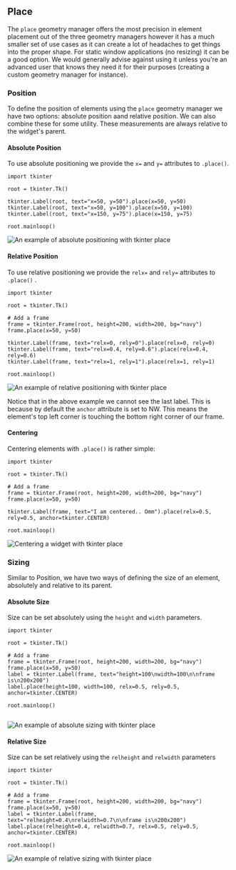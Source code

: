 <head>
<title>Tkinter Place</title>
<link rel="canonical" href="https://tkinterexamples.com/geometry/place">
<meta name="description" content="Examples of using the tkinter place geometry manager to layout an application with pixel-perfect precision">
<meta name="keywords" content="tkinter place examples">
</head>
    
## Place
The `place` geometry manager offers the most precision in element placement out of the three geometry managers however it has a much smaller set of use cases as it can create a lot of headaches to get things into the proper shape. For static window applications (no resizing) it can be a good option. We would generally advise against using it unless you're an advanced user that knows they need it for their purposes (creating a custom geometry manager for instance).

### Position
To define the position of elements using the `place` geometry manager we have two options: absolute position aand relative position. We can also combine these for some utility. These measurements are always relative to the widget's parent.

#### Absolute Position
To use absolute positioning we provide the `x=` and `y=` attributes to `.place()`.

```
import tkinter

root = tkinter.Tk()

tkinter.Label(root, text="x=50, y=50").place(x=50, y=50)
tkinter.Label(root, text="x=50, y=100").place(x=50, y=100)
tkinter.Label(root, text="x=150, y=75").place(x=150, y=75)

root.mainloop()
```

![An example of absolute positioning with tkinter place](absolute_position.jpg)

#### Relative Position
To use relative positioning we provide the `relx=` and `rely=` attributes to `.place()` .

```
import tkinter

root = tkinter.Tk()

# Add a frame
frame = tkinter.Frame(root, height=200, width=200, bg="navy")
frame.place(x=50, y=50)

tkinter.Label(frame, text="relx=0, rely=0").place(relx=0, rely=0)
tkinter.Label(frame, text="relx=0.4, rely=0.6").place(relx=0.4, rely=0.6)
tkinter.Label(frame, text="relx=1, rely=1").place(relx=1, rely=1)

root.mainloop()   
```

![An example of relative positioning with tkinter place](relative_position.jpg)

Notice that in the above example we cannot see the last label. This is because by default the `anchor` attribute is set to NW. This means the element's top left corner is touching the bottom right corner of our frame.

#### Centering
Centering elements with `.place()` is rather simple:

```
import tkinter

root = tkinter.Tk()

# Add a frame
frame = tkinter.Frame(root, height=200, width=200, bg="navy")
frame.place(x=50, y=50)

tkinter.Label(frame, text="I am centered.. Omm").place(relx=0.5, rely=0.5, anchor=tkinter.CENTER)

root.mainloop()
```

![Centering a widget with tkinter place](centering.jpg)

### Sizing
Similar to Position, we have two ways of defining the size of an element, absolutely and relative to its parent.

#### Absolute Size
Size can be set absolutely using the `height` and `width` parameters.

```
import tkinter

root = tkinter.Tk()

# Add a frame
frame = tkinter.Frame(root, height=200, width=200, bg="navy")
frame.place(x=50, y=50)
label = tkinter.Label(frame, text="height=100\nwidth=100\n\nframe is\n200x200")
label.place(height=100, width=100, relx=0.5, rely=0.5, anchor=tkinter.CENTER)

root.mainloop()
                            
```
![An example of absolute sizing with tkinter place](absolute_size.jpg)

#### Relative Size
Size can be set relatively using the `relheight` and `relwidth` parameters

```
import tkinter

root = tkinter.Tk()

# Add a frame
frame = tkinter.Frame(root, height=200, width=200, bg="navy")
frame.place(x=50, y=50)
label = tkinter.Label(frame, text="relheight=0.4\nrelwidth=0.7\n\nframe is\n200x200")
label.place(relheight=0.4, relwidth=0.7, relx=0.5, rely=0.5, anchor=tkinter.CENTER)

root.mainloop()     
```

![An example of relative sizing with tkinter place](relative_size.jpg)